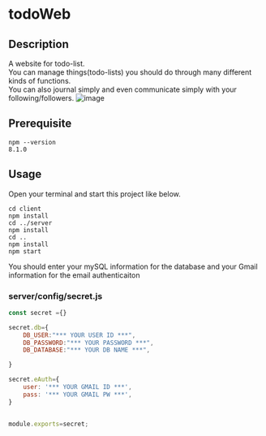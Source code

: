 # todoWeb

## Description
A website for todo-list.<br/>
You can manage things(todo-lists) you should do through many different kinds of functions.<br/>
You can also journal simply and even communicate simply with your following/followers.
![image](https://github.com/YunheeLim/todo_mate/assets/92131041/d4d74090-ab2c-408f-9f71-ab44e5300f05)

## Prerequisite
```shell
npm --version
8.1.0
```
## Usage
Open your terminal and start this project like below.
```shell
cd client
npm install
cd ../server
npm install
cd ..
npm install
npm start
```
You should enter your mySQL information for the database and your Gmail information for the email authenticaiton
### server/config/secret.js 
```javascript
const secret ={}

secret.db={
    DB_USER:"*** YOUR USER ID ***",
    DB_PASSWORD:"*** YOUR PASSWORD ***",
    DB_DATABASE:"*** YOUR DB NAME ***",

}

secret.eAuth={
    user: '*** YOUR GMAIL ID ***',
    pass: '*** YOUR GMAIL PW ***', 
}


module.exports=secret;
```
